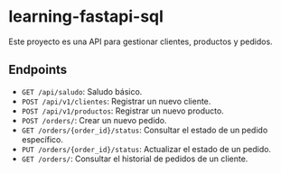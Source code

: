 # learning-fastapi-sql

Este proyecto es una API para gestionar clientes, productos y pedidos.

## Endpoints

- `GET /api/saludo`: Saludo básico.
- `POST /api/v1/clientes`: Registrar un nuevo cliente.
- `POST /api/v1/productos`: Registrar un nuevo producto.
- `POST /orders/`: Crear un nuevo pedido.
- `GET /orders/{order_id}/status`: Consultar el estado de un pedido específico.
- `PUT /orders/{order_id}/status`: Actualizar el estado de un pedido.
- `GET /orders/`: Consultar el historial de pedidos de un cliente.